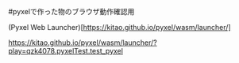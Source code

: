 #pyxelで作った物のブラウザ動作確認用

(Pyxel Web Launcher)[https://kitao.github.io/pyxel/wasm/launcher/]


https://kitao.github.io/pyxel/wasm/launcher/?play=qzk4078.pyxelTest.test_pyxel
